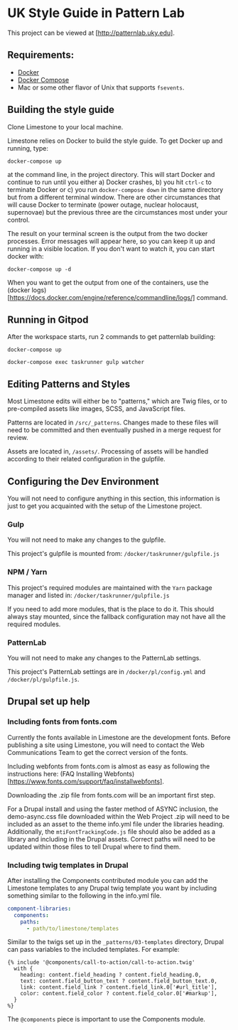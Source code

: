 # UK Style Guide in Pattern Lab

This project can be viewed at [http://patternlab.uky.edu].


## Requirements:

* [Docker](https://www.docker.com/products/overview)
* [Docker Compose](https://docs.docker.com/compose/install/)
* Mac or some other flavor of Unix that supports `fsevents`.

## Building the style guide
Clone Limestone to your local machine.

Limestone relies on Docker to build the style guide. To get Docker up and running, type:

```docker-compose up```

at the command line, in the project directory. This will start Docker and continue to run until you either a) Docker 
crashes, b) you hit `ctrl-c` to terminate Docker or c) you run `docker-compose down` in the same directory but from a different terminal window. There are other circumstances that will cause Docker to terminate (power outage, nuclear holocaust, supernovae) but the previous three are the circumstances most under your control.

The result on your terminal screen is the output from the two docker processes. Error messages will appear here, so 
you can keep it up and running in a visible location. If you don't want to watch it, you can start docker with:

```docker-compose up -d```

When you want to get the output from one of the containers, use the (docker logs)[https://docs.docker.com/engine/reference/commandline/logs/] command.

## Running in Gitpod
After the workspace starts, run 2 commands to get patternlab building:

`docker-compose up`

`docker-compose exec taskrunner gulp watcher`


## Editing Patterns and Styles

Most Limestone edits will either be to "patterns," which are Twig files, or to pre-compiled assets like images, SCSS, 
and JavaScript files.

Patterns are located in `/src/_patterns`. Changes made to these files will need to be committed and then eventually 
pushed in a merge request for review.

Assets are located in, `/assets/`. Processing of assets will be handled according to their related configuration in the gulpfile.

## Configuring the Dev Environment

You will not need to configure anything in this section, this information is just to get you acquainted with the setup
 of the Limestone project.

### Gulp

You will not need to make any changes to the gulpfile.

This project's gulpfile is mounted from: `/docker/taskrunner/gulpfile.js`

### NPM / Yarn

This project's required modules are maintained with the `Yarn` package manager and listed in: 
`/docker/taskrunner/gulpfile.js`

If you need to add more modules, that is the place to do it. This should always stay mounted, since the fallback configuration may not have all the required modules.

### PatternLab
You will not need to make any changes to the PatternLab settings.

This project's PatternLab settings are in `/docker/pl/config.yml` and `/docker/pl/gulpfile.js`. 


## Drupal set up help

### Including fonts from fonts.com

Currently the fonts available in Limestone are the development fonts.  Before publishing a site using Limestone, you
 will need to contact the Web Communications Team to get the correct version of the fonts.

Including webfonts from fonts.com is almost as easy as following the instructions here: (FAQ Installing Webfonts)[https://www.fonts.com/support/faq/installwebfonts].

Downloading the .zip file from fonts.com will be an important first step.

For a Drupal install and using the faster method of ASYNC inclusion, the demo-async.css file downloaded within the Web Project .zip will need to be included as an asset to the theme info.yml file under the libraries heading. Additionally, the `mtiFontTrackingCode.js` file should also be added as a library and including in the Drupal assets. Correct paths will need to be updated within those files to tell Drupal where to find them.


### Including twig templates in Drupal

After installing the Components contributed module you can add the Limestone templates to any Drupal twig template you 
want by including something similar to the following in the info.yml file.

```yaml
component-libraries:
  components:
    paths:
      - path/to/limestone/templates
```

Similar to the twigs set up in the `_patterns/03-templates` directory, Drupal can pass variables to the included templates. For example:

```
{% include '@components/call-to-action/call-to-action.twig'
  with {
    heading: content.field_heading ? content.field_heading.0,
    text: content.field_button_text ? content.field_button_text.0,
    link: content.field_link ? content.field_link.0['#url_title'],
    color: content.field_color ? content.field_color.0['#markup'],
  }
%}
```

The `@components` piece is important to use the Components module.
